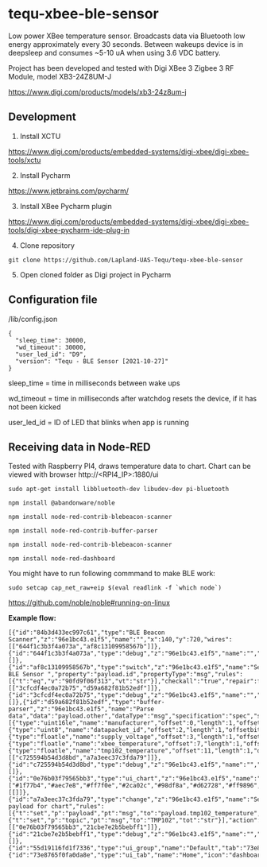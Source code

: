 # tequ-xbee-ble-sensor

Low power XBee temperature sensor. Broadcasts data via Bluetooth low energy approximately every 30 seconds. Between wakeups device is in deepsleep and consumes ~5-10 uA when using 3.6 VDC battery.

Project has been developed and tested with Digi XBee 3 Zigbee 3 RF Module, model XB3-24Z8UM-J

https://www.digi.com/products/models/xb3-24z8um-j


## Development 

1. Install XCTU

https://www.digi.com/products/embedded-systems/digi-xbee/digi-xbee-tools/xctu

2. Install Pycharm

https://www.jetbrains.com/pycharm/

3. Install XBee Pycharm plugin

https://www.digi.com/products/embedded-systems/digi-xbee/digi-xbee-tools/digi-xbee-pycharm-ide-plug-in

4. Clone repository

```
git clone https://github.com/Lapland-UAS-Tequ/tequ-xbee-ble-sensor
```

5. Open cloned folder as Digi project in Pycharm


## Configuration file

/lib/config.json

```
{
  "sleep_time": 30000,
  "wd_timeout": 30000,
  "user_led_id": "D9",
  "version": "Tequ - BLE Sensor [2021-10-27]"
}
```

sleep_time = time in milliseconds between wake ups 

wd_timeout = time in milliseconds after watchdog resets the device, if it has not been kicked

user_led_id = ID of LED that blinks when app is running


## Receiving data in Node-RED 

Tested with Raspberry PI4, draws temperature data to chart. Chart can be viewed with browser http://<RPI4_IP>:1880/ui

```
sudo apt-get install libbluetooth-dev libudev-dev pi-bluetooth
```

```
npm install @abandonware/noble
```
```
npm install node-red-contrib-blebeacon-scanner
```
```
npm install node-red-contrib-buffer-parser
```
```
npm install node-red-contrib-blebeacon-scanner
```
```
npm install node-red-dashboard
```

You might have to run following commmand to make BLE work:

```
sudo setcap cap_net_raw+eip $(eval readlink -f `which node`)
```

https://github.com/noble/noble#running-on-linux


**Example flow:**

```
[{"id":"84b3d433ec997c61","type":"BLE Beacon Scanner","z":"96e1bc43.e1f5","name":"","x":140,"y":720,"wires":[["644f1c3b3f4a073a","af8c13109958567b"]]},{"id":"644f1c3b3f4a073a","type":"debug","z":"96e1bc43.e1f5","name":"","active":true,"tosidebar":true,"console":false,"tostatus":false,"complete":"true","targetType":"full","statusVal":"","statusType":"auto","x":330,"y":680,"wires":[]},{"id":"af8c13109958567b","type":"switch","z":"96e1bc43.e1f5","name":"Select BLE Sensor ","property":"payload.id","propertyType":"msg","rules":[{"t":"eq","v":"90fd9f06f313","vt":"str"}],"checkall":"true","repair":false,"outputs":1,"x":370,"y":720,"wires":[["3cfcdf4ec0a72b75","d59a682f81b52edf"]]},{"id":"3cfcdf4ec0a72b75","type":"debug","z":"96e1bc43.e1f5","name":"","active":false,"tosidebar":true,"console":false,"tostatus":false,"complete":"true","targetType":"full","statusVal":"","statusType":"auto","x":550,"y":680,"wires":[]},{"id":"d59a682f81b52edf","type":"buffer-parser","z":"96e1bc43.e1f5","name":"Parse data","data":"payload.other","dataType":"msg","specification":"spec","specificationType":"ui","items":[{"type":"uint16le","name":"manufacturer","offset":0,"length":1,"offsetbit":0,"scale":"1","mask":""},{"type":"uint8","name":"datapacket_id","offset":2,"length":1,"offsetbit":0,"scale":"1","mask":""},{"type":"floatle","name":"supply_voltage","offset":3,"length":1,"offsetbit":0,"scale":"0.001","mask":""},{"type":"floatle","name":"xbee_temperature","offset":7,"length":1,"offsetbit":0,"scale":"1","mask":""},{"type":"floatle","name":"tmp102_temperature","offset":11,"length":1,"offsetbit":0,"scale":"1","mask":""}],"swap1":"","swap2":"","swap3":"","swap1Type":"swap","swap2Type":"swap","swap3Type":"swap","msgProperty":"payload","msgPropertyType":"str","resultType":"keyvalue","resultTypeType":"output","multipleResult":false,"fanOutMultipleResult":false,"setTopic":true,"outputs":1,"x":570,"y":720,"wires":[["c725594b54d3d8bd","a7a3eec37c3fda79"]]},{"id":"c725594b54d3d8bd","type":"debug","z":"96e1bc43.e1f5","name":"","active":true,"tosidebar":true,"console":false,"tostatus":false,"complete":"true","targetType":"full","statusVal":"","statusType":"auto","x":730,"y":680,"wires":[]},{"id":"0e76b03f79565bb3","type":"ui_chart","z":"96e1bc43.e1f5","name":"","group":"55d19116fd1f7336","order":0,"width":0,"height":0,"label":"chart","chartType":"line","legend":"false","xformat":"HH:mm:ss","interpolate":"linear","nodata":"","dot":false,"ymin":"","ymax":"","removeOlder":1,"removeOlderPoints":"","removeOlderUnit":"3600","cutout":0,"useOneColor":false,"useUTC":false,"colors":["#1f77b4","#aec7e8","#ff7f0e","#2ca02c","#98df8a","#d62728","#ff9896","#9467bd","#c5b0d5"],"outputs":1,"useDifferentColor":false,"x":970,"y":720,"wires":[[]]},{"id":"a7a3eec37c3fda79","type":"change","z":"96e1bc43.e1f5","name":"Set payload for chart","rules":[{"t":"set","p":"payload","pt":"msg","to":"payload.tmp102_temperature","tot":"msg"},{"t":"set","p":"topic","pt":"msg","to":"TMP102","tot":"str"}],"action":"","property":"","from":"","to":"","reg":false,"x":780,"y":720,"wires":[["0e76b03f79565bb3","21cbe7e2b5bebff1"]]},{"id":"21cbe7e2b5bebff1","type":"debug","z":"96e1bc43.e1f5","name":"","active":true,"tosidebar":true,"console":false,"tostatus":false,"complete":"true","targetType":"full","statusVal":"","statusType":"auto","x":970,"y":680,"wires":[]},{"id":"55d19116fd1f7336","type":"ui_group","name":"Default","tab":"73e8765f0fa0da8e","order":1,"disp":true,"width":"18","collapse":false},{"id":"73e8765f0fa0da8e","type":"ui_tab","name":"Home","icon":"dashboard","disabled":false,"hidden":false}]
```
